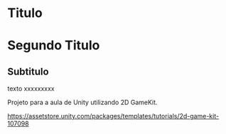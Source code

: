 # Titulo
# Segundo Titulo

## Subtitulo

texto xxxxxxxxx

Projeto para a aula de Unity utilizando 2D GameKit.

https://assetstore.unity.com/packages/templates/tutorials/2d-game-kit-107098
